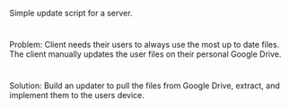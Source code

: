 Simple update script for a server.
#
Problem: Client needs their users to always use the most up to date files. The client manually updates the user files on their personal Google Drive.
#
Solution: Build an updater to pull the files from Google Drive, extract, and implement them to the users device.
